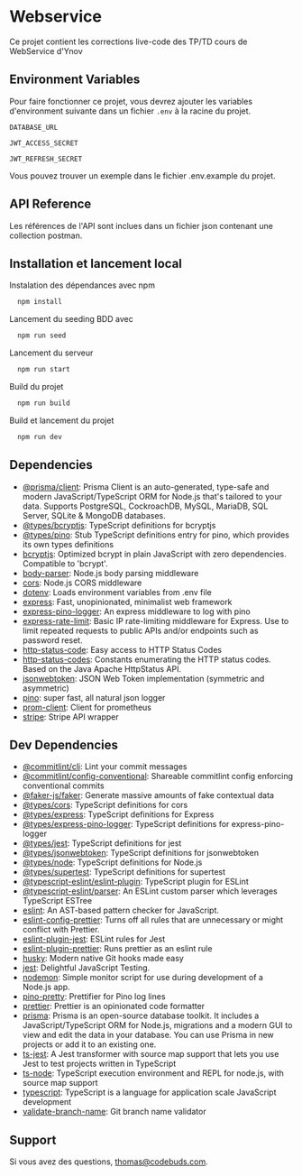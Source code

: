 # Webservice

Ce projet contient les corrections live-code des TP/TD cours de WebService d'Ynov

## Environment Variables

Pour faire fonctionner ce projet, vous devrez ajouter les variables d'environment suivante dans un fichier `.env` à la racine du projet.

`DATABASE_URL`

`JWT_ACCESS_SECRET`

`JWT_REFRESH_SECRET`

Vous pouvez trouver un exemple dans le fichier .env.example du projet.

## API Reference

Les références de l'API sont inclues dans un fichier json contenant une collection postman.

## Installation et lancement local

Instalation des dépendances avec npm

```bash
  npm install
```

Lancement du seeding BDD avec

```bash
  npm run seed
```

Lancement du serveur

```bash
  npm run start
```

Build du projet

```bash
  npm run build
```

Build et lancement du projet

```bash
  npm run dev
```

## Dependencies

- [@prisma/client](https://ghub.io/@prisma/client): Prisma Client is an auto-generated, type-safe and modern JavaScript/TypeScript ORM for Node.js that&#39;s tailored to your data. Supports PostgreSQL, CockroachDB, MySQL, MariaDB, SQL Server, SQLite &amp; MongoDB databases.
- [@types/bcryptjs](https://ghub.io/@types/bcryptjs): TypeScript definitions for bcryptjs
- [@types/pino](https://ghub.io/@types/pino): Stub TypeScript definitions entry for pino, which provides its own types definitions
- [bcryptjs](https://ghub.io/bcryptjs): Optimized bcrypt in plain JavaScript with zero dependencies. Compatible to &#39;bcrypt&#39;.
- [body-parser](https://ghub.io/body-parser): Node.js body parsing middleware
- [cors](https://ghub.io/cors): Node.js CORS middleware
- [dotenv](https://ghub.io/dotenv): Loads environment variables from .env file
- [express](https://ghub.io/express): Fast, unopinionated, minimalist web framework
- [express-pino-logger](https://ghub.io/express-pino-logger): An express middleware to log with pino
- [express-rate-limit](https://ghub.io/express-rate-limit): Basic IP rate-limiting middleware for Express. Use to limit repeated requests to public APIs and/or endpoints such as password reset.
- [http-status-code](https://ghub.io/http-status-code): Easy access to HTTP Status Codes
- [http-status-codes](https://ghub.io/http-status-codes): Constants enumerating the HTTP status codes. Based on the Java Apache HttpStatus API.
- [jsonwebtoken](https://ghub.io/jsonwebtoken): JSON Web Token implementation (symmetric and asymmetric)
- [pino](https://ghub.io/pino): super fast, all natural json logger
- [prom-client](https://ghub.io/prom-client): Client for prometheus
- [stripe](https://ghub.io/stripe): Stripe API wrapper

## Dev Dependencies

- [@commitlint/cli](https://ghub.io/@commitlint/cli): Lint your commit messages
- [@commitlint/config-conventional](https://ghub.io/@commitlint/config-conventional): Shareable commitlint config enforcing conventional commits
- [@faker-js/faker](https://ghub.io/@faker-js/faker): Generate massive amounts of fake contextual data
- [@types/cors](https://ghub.io/@types/cors): TypeScript definitions for cors
- [@types/express](https://ghub.io/@types/express): TypeScript definitions for Express
- [@types/express-pino-logger](https://ghub.io/@types/express-pino-logger): TypeScript definitions for express-pino-logger
- [@types/jest](https://ghub.io/@types/jest): TypeScript definitions for jest
- [@types/jsonwebtoken](https://ghub.io/@types/jsonwebtoken): TypeScript definitions for jsonwebtoken
- [@types/node](https://ghub.io/@types/node): TypeScript definitions for Node.js
- [@types/supertest](https://ghub.io/@types/supertest): TypeScript definitions for supertest
- [@typescript-eslint/eslint-plugin](https://ghub.io/@typescript-eslint/eslint-plugin): TypeScript plugin for ESLint
- [@typescript-eslint/parser](https://ghub.io/@typescript-eslint/parser): An ESLint custom parser which leverages TypeScript ESTree
- [eslint](https://ghub.io/eslint): An AST-based pattern checker for JavaScript.
- [eslint-config-prettier](https://ghub.io/eslint-config-prettier): Turns off all rules that are unnecessary or might conflict with Prettier.
- [eslint-plugin-jest](https://ghub.io/eslint-plugin-jest): ESLint rules for Jest
- [eslint-plugin-prettier](https://ghub.io/eslint-plugin-prettier): Runs prettier as an eslint rule
- [husky](https://ghub.io/husky): Modern native Git hooks made easy
- [jest](https://ghub.io/jest): Delightful JavaScript Testing.
- [nodemon](https://ghub.io/nodemon): Simple monitor script for use during development of a Node.js app.
- [pino-pretty](https://ghub.io/pino-pretty): Prettifier for Pino log lines
- [prettier](https://ghub.io/prettier): Prettier is an opinionated code formatter
- [prisma](https://ghub.io/prisma): Prisma is an open-source database toolkit. It includes a JavaScript/TypeScript ORM for Node.js, migrations and a modern GUI to view and edit the data in your database. You can use Prisma in new projects or add it to an existing one.
- [ts-jest](https://ghub.io/ts-jest): A Jest transformer with source map support that lets you use Jest to test projects written in TypeScript
- [ts-node](https://ghub.io/ts-node): TypeScript execution environment and REPL for node.js, with source map support
- [typescript](https://ghub.io/typescript): TypeScript is a language for application scale JavaScript development
- [validate-branch-name](https://ghub.io/validate-branch-name): Git branch name validator

## Support

Si vous avez des questions, thomas@codebuds.com.

